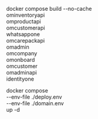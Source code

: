 
docker compose build --no-cache \
ominventoryapi \
omproductapi \
omcustomerapi \
whatsappone \
omcarepackapi \
omadmin \
omcompany \
omonboard \
omcustomer \
omadminapi \
identityone 

docker compose \
        --env-file ./deploy.env \
        --env-file ./domain.env \
        up -d 